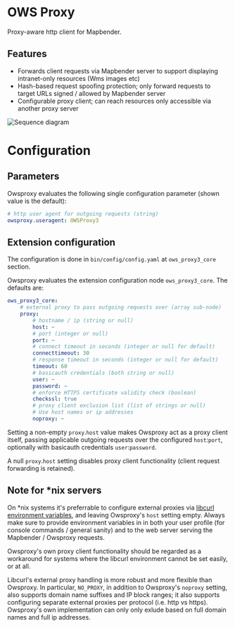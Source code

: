 # OWS Proxy
Proxy-aware http client for Mapbender.

## Features
* Forwards client requests via Mapbender server to support displaying intranet-only resources (Wms images etc)
* Hash-based request spoofing  protection; only forward requests to target URLs signed / allowed by Mapbender server
* Configurable proxy client; can reach resources only accessible via another proxy server 

![Sequence diagram](http://plantuml.com/plantuml/proxy?src=https://raw.githubusercontent.com/mapbender/mapbender/staging/3.3/src/OwsProxy3/communication.puml)

# Configuration

## Parameters
Owsproxy evaluates the following single configuration parameter (shown value is the default):
```yaml
# http user agent for outgoing requests (string)
owsproxy.useragent: OWSProxy3
```

## Extension configuration

The configuration is done in `bin/config/config.yaml` at `ows_proxy3_core` section.

Owsproxy evaluates the extension configuration node `ows_proxy3_core`.
The defaults are:
```yaml
ows_proxy3_core:
    # external proxy to pass outgoing requests over (array sub-node)
    proxy:
        # hostname / ip (string or null)
        host: ~
        # port (integer or null)
        port: ~
        # connect timeout in seconds (integer or null for default)
        connecttimeout: 30
        # response timeout in seconds (integer or null for default)
        timeout: 60
        # basicauth credentials (both string or null)
        user: ~
        password: ~
        # enforce HTTPS certificate validity check (boolean)
        checkssl: true
        # proxy client exclusion list (list of strings or null)
        # Use host names or ip addresses
        noproxy: ~
```

Setting a non-empty `proxy`.`host` value makes Owsproxy act as a proxy client itself, passing
applicable outgoing requests over the configured `host`:`port`, optionally with basicauth credentials
`user`:`password`.

A null `proxy`.`host` setting disables proxy client functionality (client request forwarding is
retained).

## Note for *nix servers
On *nix systems it's preferrable to configure external proxies via [libcurl environment variables](https://curl.haxx.se/libcurl/c/libcurl-env.html),
and leaving Owsproxy's `host` setting empty.
Always make sure to provide environment variables in in both your user profile (for console commands / general sanity) and
to the web server serving the Mapbender / Owsproxy requests.

Owsproxy's own proxy client functionality should be regarded as a workaround
for systems where the libcurl environment cannot be set easily, or at all.

Libcurl's external proxy handling is more robust and more flexible
than Owsproxy. In particular, `NO_PROXY`, in addition to Owsproxy's `noproxy` setting, also supports domain
name suffixes and IP block ranges; it also supports configuring separate external proxies per protocol (i.e. http
vs https). Owsproxy's own implementation can only only exlude based on full domain names and full ip addresses.
